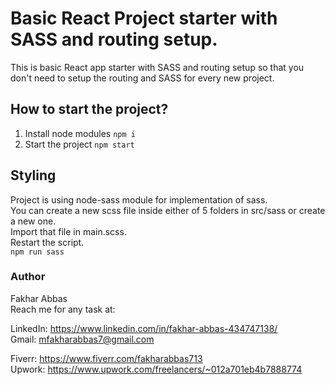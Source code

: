 # Basic React Project starter with SASS and routing setup.

This is basic React app starter with SASS and routing setup so that you don't need to setup the routing and SASS for every new project.

## How to start the project?

1. Install node modules
   `npm i`
2. Start the project
   `npm start`

## Styling

Project is using node-sass module for implementation of sass.\
You can create a new scss file inside either of 5 folders in src/sass or create a new one.\
Import that file in main.scss.\
Restart the script.\
`npm run sass`

### Author

Fakhar Abbas\
Reach me for any task at:

LinkedIn: https://www.linkedin.com/in/fakhar-abbas-434747138/ \
Gmail: mfakharabbas7@gmail.com

Fiverr: https://www.fiverr.com/fakharabbas713 \
Upwork: https://www.upwork.com/freelancers/~012a701eb4b7888774
